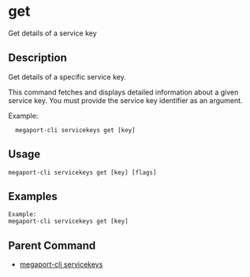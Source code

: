 # get

Get details of a service key

## Description

Get details of a specific service key.

This command fetches and displays detailed information about a given service key.
You must provide the service key identifier as an argument.

Example:
```
  megaport-cli servicekeys get [key]
```



## Usage

```
megaport-cli servicekeys get [key] [flags]
```

## Examples

```
Example:
megaport-cli servicekeys get [key]
```

## Parent Command

* [megaport-cli servicekeys](servicekeys.md)







